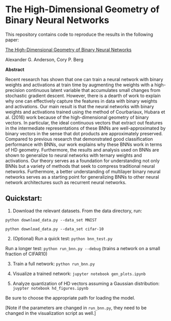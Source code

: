 # The High-Dimensional Geometry of Binary Neural Networks

This repository contains code to reproduce the results in the following
paper:

[The High-Dimensional Geometry of Binary Neural Networks](https://arxiv.org/abs/1705.07199)

Alexander G. Anderson, Cory P. Berg


**Abstract**

Recent research has shown that one can train a neural network with binary
weights and activations at train time by augmenting the weights with a
high-precision continuous latent variable that accumulates small changes from
stochastic gradient descent. However, there is a dearth of work to explain why
one can effectively capture the features in data with binary weights and
activations. Our main result is that the neural networks with binary weights
and activations trained using the method of Courbariaux, Hubara et al. (2016)
work because of the high-dimensional geometry of binary vectors. In particular,
the ideal continuous vectors that extract out features in the intermediate
representations of these BNNs are well-approximated by binary vectors in the
sense that dot products are approximately preserved. Compared to previous
research that demonstrated good classification performance with BNNs, our work
explains why these BNNs work in terms of HD geometry.  Furthermore, the results
and analysis used on BNNs are shown to generalize to neural networks with
ternary weights and activations. Our theory serves as a foundation for
understanding not only BNNs but a variety of methods that seek to compress
traditional neural networks. Furthermore, a better understanding of multilayer
binary neural networks serves as a starting point for generalizing BNNs to
other neural network architectures such as recurrent neural networks.


## Quickstart:

1. Download the relevant datasets. From the data directory, run:

`python download_data.py --data_set MNIST`

`python download_data.py --data_set cifar-10`

2. (Optional) Run a quick test: `python bnn_test.py`

Run a longer test: `python run_bnn.py --debug` (trains a network on a small
fraction of CIFAR10)

3. Train a full network: `python run_bnn.py`

4. Visualize a trained network: `jupyter notebook gen_plots.ipynb`

5. Analyze quantization of HD vectors assuming a Gaussian distribution:
`juypter notebook hd_figures.ipynb`

Be sure to choose the appropriate path for loading the model.

[Note if the parameters are changed in `run_bnn.py`, they need to be changed in
the visualization script as well.]
